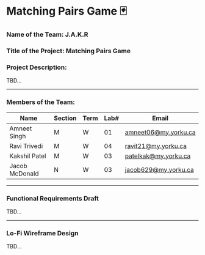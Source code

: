 # Matching Pairs Game 🃏

### Name of the Team: J.A.K.R

### Title of the Project: Matching Pairs Game

### Project Description: 

TBD...

---

### Members of the Team:

| Name | Section | Term | Lab# | Email |
| ---- | ---- | ---- | ---- | ---- |
| Amneet Singh | M | W | 01 | amneet06@my.yorku.ca |
| Ravi Trivedi | M | W | 04 | ravit21@my.yorku.ca |
| Kakshil Patel | M | W | 03 | patelkak@my.yorku.ca |
| Jacob McDonald | N | W | 03 | jacob629@my.yorku.ca |

---

### Functional Requirements Draft

TBD...

---

### Lo-Fi Wireframe Design

TBD...